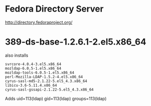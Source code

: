 # Fedora Directory Server

http://directory.fedoraproject.org/

# 389-ds-base-1.2.6.1-2.el5.x86_64

also installs

    svrcore-4.0.4-3.el5.x86_64
    mozldap-6.0.5-1.el5.x86_64
    mozldap-tools-6.0.5-1.el5.x86_64
    perl-Mozilla-LDAP-1.5.2-4.el5.x86_64
    cyrus-sasl-md5-2.1.22-5.el5_4.3.x86_64
    libicu-3.6-5.11.4.x86_64
    cyrus-sasl-gssapi-2.1.22-5.el5_4.3.x86_64


Adds
    uid=113(ldap) 
    gid=113(ldap) 
    groups=113(ldap)

